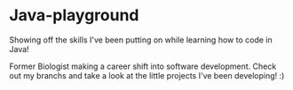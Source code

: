# Java-playground
Showing off the skills I've been putting on while learning how to code in Java!

Former Biologist making a career shift into software development. 
Check out my branchs and take a look at the little projects I've been developing! :)
